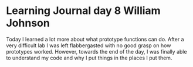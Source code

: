 # Learning Journal day 8 William Johnson
Today I learned a lot more about what prototype functions can do. After a very difficult lab I was left flabbergasted with no good grasp on how prototypes worked. However, towards the end of the day, I was finally able to understand my code and why I put things in the places I put them.
